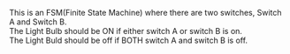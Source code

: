 This is an FSM(Finite State Machine) where there are two switches, Switch A and Switch B. \
The Light Bulb should be ON if either switch A or switch B is on.\
The Light Buld should be off if BOTH switch A and switch B is off.
